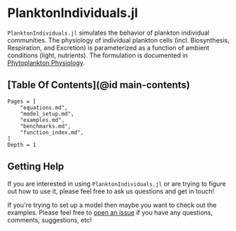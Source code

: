 # PlanktonIndividuals.jl

`PlanktonIndividuals.jl` simulates the behavior of plankton individual communities. The physiology of individual plankton cells (incl. Biosynthesis, Respiration, and Excretion) is parameterized as a function of ambient conditions (light, nutrients). The formulation is documented in [Phytoplankton Physiology](@ref). 

## [Table Of Contents](@id main-contents)

```@contents
Pages = [
    "equations.md",
    "model_setup.md",    
    "examples.md",
    "benchmarks.md",
    "function_index.md",    
]
Depth = 1
```

## Getting Help

If you are interested in using `PlanktonIndividuals.jl` or are trying to figure out how to use it, please feel free to ask us questions and get in touch!  

If you're trying to set up a model then maybe you want to check out the examples. Please feel free to [open an issue](https://github.com/JuliaOcean/PlanktonIndividuals.jl/issues)
if you have any questions, comments, suggestions, etc!
